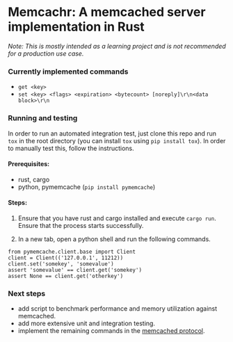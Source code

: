 # Memcachr: A memcached server implementation in Rust

*Note: This is mostly intended as a learning project and is not recommended for
a production use case.*

### Currently implemented commands

- `get <key>`
- `set <key> <flags> <expiration> <bytecount> [noreply]\r\n<data block>\r\n`

### Running and testing

In order to run an automated integration test, just clone this repo and run
`tox` in the root directory (you can install `tox` using `pip install tox`). In
order to manually test this, follow the instructions.

#### Prerequisites:

- rust, cargo
- python, pymemcache (`pip install pymemcache`)

#### Steps:

1. Ensure that you have rust and cargo installed and execute `cargo run`. Ensure
   that the process starts successfully.

2. In a new tab, open a python shell and run the following commands.

```
from pymemcache.client.base import Client
client = Client(('127.0.0.1', 11212))
client.set('somekey', 'somevalue')
assert 'somevalue' == client.get('somekey')
assert None == client.get('otherkey')
```

### Next steps

- add script to benchmark performance and memory utilization against memcached.
- add more extensive unit and integration testing.
- implement the remaining commands in the
  [memcached protocol](https://github.com/memcached/memcached/blob/master/doc/protocol.txt).
